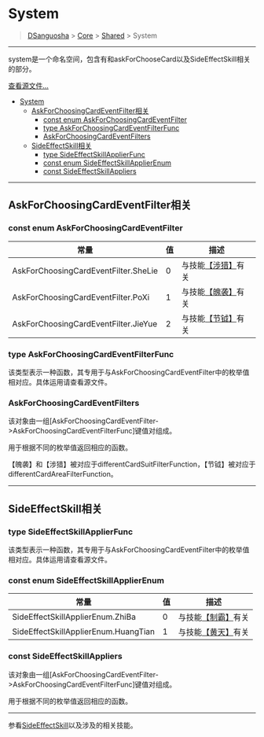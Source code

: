 # System

> [DSanguosha](../../index.md) > [Core](../core-index.md) > [Shared](./shared-index.md) > System

___

system是一个命名空间，包含有和askForChooseCard以及SideEffectSkill相关的部分。

[查看源文件...](../../../src/core/shares/libs/system.ts)

- [System](#system)
  - [AskForChoosingCardEventFilter相关](#askforchoosingcardeventfilter相关)
    - [const enum AskForChoosingCardEventFilter](#const-enum-askforchoosingcardeventfilter)
    - [type AskForChoosingCardEventFilterFunc](#type-askforchoosingcardeventfilterfunc)
    - [AskForChoosingCardEventFilters](#askforchoosingcardeventfilters)
  - [SideEffectSkill相关](#sideeffectskill相关)
    - [type SideEffectSkillApplierFunc](#type-sideeffectskillapplierfunc)
    - [const enum SideEffectSkillApplierEnum](#const-enum-sideeffectskillapplierenum)
    - [const SideEffectSkillAppliers](#const-sideeffectskillappliers)

___

## AskForChoosingCardEventFilter相关

### const enum AskForChoosingCardEventFilter

| 常量                                 | 值  | 描述                                                       |
| ------------------------------------ | --- | ---------------------------------------------------------- |
| AskForChoosingCardEventFilter.SheLie | 0   | 与技能[【涉猎】](../../characters/god.md#涉猎)有关         |
| AskForChoosingCardEventFilter.PoXi   | 1   | 与技能[【魄袭】](../../characters/god.md#魄袭)有关         |
| AskForChoosingCardEventFilter.JieYue | 2   | 与技能[【节钺】](../../characters/yijiang2011.md#节钺)有关 |

### type AskForChoosingCardEventFilterFunc

该类型表示一种函数，其专用于与AskForChoosingCardEventFilter中的枚举值相对应。具体运用请查看源文件。

### AskForChoosingCardEventFilters

该对象由一组\[AskForChoosingCardEventFilter->AskForChoosingCardEventFilterFunc\]键值对组成。

用于根据不同的枚举值返回相应的函数。

【魄袭】和【涉猎】被对应于differentCardSuitFilterFunction，【节钺】被对应于differentCardAreaFilterFunction。

___

## SideEffectSkill相关

### type SideEffectSkillApplierFunc

该类型表示一种函数，其专用于与AskForChoosingCardEventFilter中的枚举值相对应。具体运用请查看源文件。

### const enum SideEffectSkillApplierEnum

| 常量                                 | 值  | 描述                                                    |
| ------------------------------------ | --- | ------------------------------------------------------- |
| SideEffectSkillApplierEnum.ZhiBa     | 0   | 与技能[【制霸】](../../characters/mountain.md#制霸)有关 |
| SideEffectSkillApplierEnum.HuangTian | 1   | 与技能[【黄天】](../../characters/wind.md#黄天)有关     |

### const SideEffectSkillAppliers

该对象由一组\[AskForChoosingCardEventFilter->AskForChoosingCardEventFilterFunc\]键值对组成。

用于根据不同的枚举值返回相应的函数。

___

参看[SideEffectSkill](./system.md)以及涉及的相关技能。
